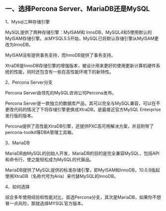 ## 一、选择Percona Server、MariaDB还是MySQL

1、Mysql三种存储引擎

MySQL提供了两种存储引擎：MyISAM和 InnoDB，MySQL4和5使用默认的MyISAM存储引擎。从MYSQL5.5开始，MySQL已将默认存储引擎从MyISAM更改为InnoDB。

MyISAM没有提供事务支持，而InnoDB提供了事务支持。

XtraDB是InnoDB存储引擎的增强版本，被设计用来更好的使用更新计算机硬件系统的性能，同时还包含有一些在高性能环境下的新特性。

2、Percona  Server分支

Percona Server由领先的MySQL咨询公司Percona发布。

Percona Server是一款独立的数据库产品，其可以完全与MySQL兼容，可以在不更改代码的情况了下将存储引擎更换成XtraDB。是最接近官方MySQL Enterprise发行版的版本。

Percona提供了高性能XtraDB引擎，还提供PXC高可用解决方案，并且附带了percona-toolkit等DBA管理工具箱，

3、MariaDB

MariaDB由MySQL的创始人开发，MariaDB的目的是完全兼容MySQL，包括API和命令行，使之能轻松成为MySQL的代替品。

MariaDB提供了MySQL提供的标准存储引擎，即MyISAM和InnoDB，10.0.9版起使用XtraDB（名称代号为Aria）来代替MySQL的InnoDB。

4、如何选择

综合多年使用经验和性能对比，首选Percona分支，其次是MariaDB，如果你不想冒一点风险，那就选择MYSQL官方版本。
